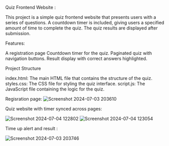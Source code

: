 Quiz Frontend Website : 

This project is a simple quiz frontend website that presents users with a series of questions. A countdown timer is included, giving users a specified amount of time to complete the quiz. The quiz results are displayed after submission.

Features:

A registration page
Countdown timer for the quiz.
Paginated quiz with navigation buttons.
Result display with correct answers highlighted.

Project Structure

index.html: The main HTML file that contains the structure of the quiz.
styles.css: The CSS file for styling the quiz interface.
script.js: The JavaScript file containing the logic for the quiz.

Regisration page:
![Screenshot 2024-07-03 203610](https://github.com/rajavignesh23/web_project/assets/139878847/b81ccf0e-8d18-4e08-aed2-d6b354917024)

Quiz website with timer synced across pages:

  ![Screenshot 2024-07-04 122802](https://github.com/rajavignesh23/web_project/assets/139878847/c91bd602-87d6-4948-a7dd-52cf38ff6ded)
![Screenshot 2024-07-04 123054](https://github.com/rajavignesh23/web_project/assets/139878847/c5fcc279-f3c3-48ef-b3fc-69bbd83dfde2)


Time up alert and result :
  
  ![Screenshot 2024-07-03 203746](https://github.com/rajavignesh23/web_project/assets/139878847/75607132-309d-426b-a0f3-58402afa7e23)

